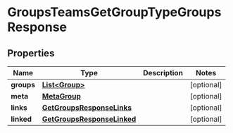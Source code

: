 

# GroupsTeamsGetGroupTypeGroupsResponse


## Properties

| Name | Type | Description | Notes |
|------------ | ------------- | ------------- | -------------|
|**groups** | [**List&lt;Group&gt;**](Group.md) |  |  [optional] |
|**meta** | [**MetaGroup**](MetaGroup.md) |  |  [optional] |
|**links** | [**GetGroupsResponseLinks**](GetGroupsResponseLinks.md) |  |  [optional] |
|**linked** | [**GetGroupsResponseLinked**](GetGroupsResponseLinked.md) |  |  [optional] |



